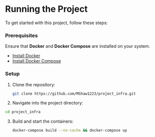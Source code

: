 # Running the Project

To get started with this project, follow these steps:

### Prerequisites
Ensure that **Docker** and **Docker Compose** are installed on your system.

- [Install Docker](https://docs.docker.com/get-docker/)
- [Install Docker Compose](https://docs.docker.com/compose/install/)

### Setup

1. Clone the repository:

   ```bash
   git clone https://github.com/MShaw1223/project_infra.git
   ```
2.	Navigate into the project directory:
   ```bash
   cd project_infra
   ```
3. Build and start the containers:
   ```bash
   docker-compose build --no-cache && docker-compose up
   ```
